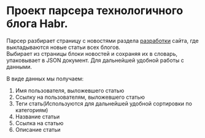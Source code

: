 # Проект парсера технологичного блога Habr.

Парсер разбирает страницу с новостями раздела [разработки](https://habr.com/ru/flows/develop/) сайта, где выкладываются новые статьи всех блогов.  
Выбирает из страницы блоки новостей и сохраняя их в словарь, упаковывает в JSON документ. Для дальнейшей удобной работы с данными.

В виде данных мы получаем:  
1. Имя пользователя, выложевшего статью  
2. Ссылку на пользователям, выложевшего статью  
3. Теги стать(Используются для дальнейшей удобной сортировки по категориям)  
4. Название статьи  
5. Ссылка на статью  
6. Описание статьи  
